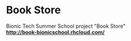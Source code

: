 Book Store
=================

Bionic Tech Summer School project "Book Store" 
<br>
**http://book-bionicschool.rhcloud.com/**

